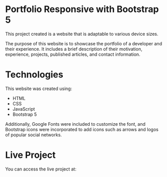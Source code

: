 # Portfolio Responsive with Bootstrap 5

This project created is a website that is adaptable to various device sizes.

The purpose of this website is to showcase the portfolio of a developer and their experience. It includes a brief description of their motivation, experience, projects, published articles, and contact information.

# Technologies

This website was created using:

- HTML
- CSS
- JavaScript
- Bootstrap 5

Additionally, Google Fonts were included to customize the font, and Bootstrap icons were incorporated to add icons such as arrows and logos of popular social networks.

# Live Project

You can access the live project at:
